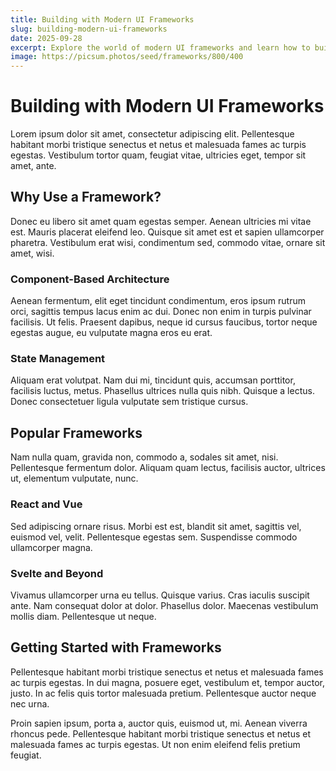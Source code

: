 ```yaml
---
title: Building with Modern UI Frameworks
slug: building-modern-ui-frameworks
date: 2025-09-28
excerpt: Explore the world of modern UI frameworks and learn how to build interactive web applications.
image: https://picsum.photos/seed/frameworks/800/400
---
```


# Building with Modern UI Frameworks

Lorem ipsum dolor sit amet, consectetur adipiscing elit. Pellentesque habitant morbi tristique senectus et netus et malesuada fames ac turpis egestas. Vestibulum tortor quam, feugiat vitae, ultricies eget, tempor sit amet, ante.

## Why Use a Framework?

Donec eu libero sit amet quam egestas semper. Aenean ultricies mi vitae est. Mauris placerat eleifend leo. Quisque sit amet est et sapien ullamcorper pharetra. Vestibulum erat wisi, condimentum sed, commodo vitae, ornare sit amet, wisi.

### Component-Based Architecture

Aenean fermentum, elit eget tincidunt condimentum, eros ipsum rutrum orci, sagittis tempus lacus enim ac dui. Donec non enim in turpis pulvinar facilisis. Ut felis. Praesent dapibus, neque id cursus faucibus, tortor neque egestas augue, eu vulputate magna eros eu erat.

### State Management

Aliquam erat volutpat. Nam dui mi, tincidunt quis, accumsan porttitor, facilisis luctus, metus. Phasellus ultrices nulla quis nibh. Quisque a lectus. Donec consectetuer ligula vulputate sem tristique cursus.

## Popular Frameworks

Nam nulla quam, gravida non, commodo a, sodales sit amet, nisi. Pellentesque fermentum dolor. Aliquam quam lectus, facilisis auctor, ultrices ut, elementum vulputate, nunc.

### React and Vue

Sed adipiscing ornare risus. Morbi est est, blandit sit amet, sagittis vel, euismod vel, velit. Pellentesque egestas sem. Suspendisse commodo ullamcorper magna.

### Svelte and Beyond

Vivamus ullamcorper urna eu tellus. Quisque varius. Cras iaculis suscipit ante. Nam consequat dolor at dolor. Phasellus dolor. Maecenas vestibulum mollis diam. Pellentesque ut neque.

## Getting Started with Frameworks

Pellentesque habitant morbi tristique senectus et netus et malesuada fames ac turpis egestas. In dui magna, posuere eget, vestibulum et, tempor auctor, justo. In ac felis quis tortor malesuada pretium. Pellentesque auctor neque nec urna.

Proin sapien ipsum, porta a, auctor quis, euismod ut, mi. Aenean viverra rhoncus pede. Pellentesque habitant morbi tristique senectus et netus et malesuada fames ac turpis egestas. Ut non enim eleifend felis pretium feugiat.
